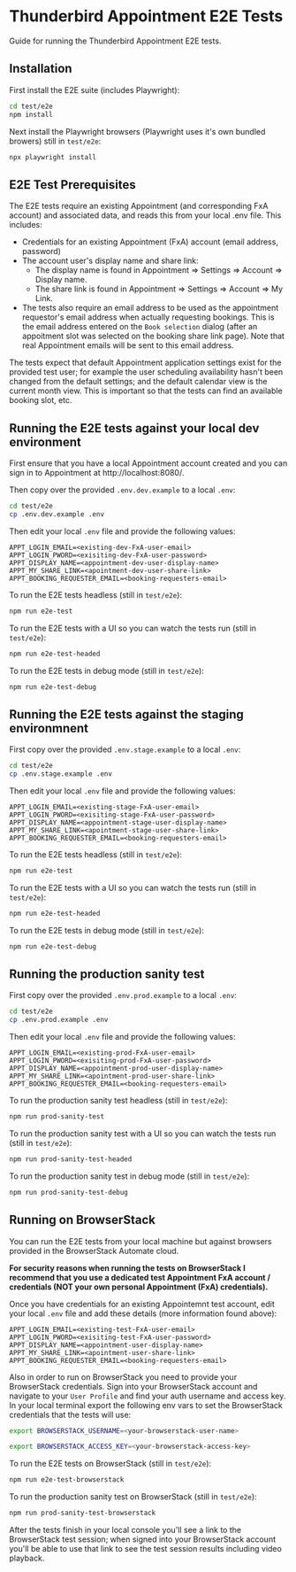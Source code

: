 # Thunderbird Appointment E2E Tests

Guide for running the Thunderbird Appointment E2E tests.

## Installation

First install the E2E suite (includes Playwright):

```bash
cd test/e2e
npm install
```

Next install the Playwright browsers (Playwright uses it's own bundled browers) still in `test/e2e`:

```bash
npx playwright install
```

## E2E Test Prerequisites
The E2E tests require an existing Appointment (and corresponding FxA account) and associated data, and reads this from your local .env file. This includes:
- Credentials for an existing Appointment (FxA) account (email address, password)
- The account user's display name and share link:
    - The display name is found in Appointment => Settings => Account => Display name.
    - The share link is found in Appointment => Settings => Account => My Link.
- The tests also require an email address to be used as the appointment requestor's email address when actually requesting bookings. This is the email address entered on the `Book selection` dialog (after an appoitment slot was selected on the booking share link page). Note that real Appointment emails will be sent to this email address.

The tests expect that default Appointment application settings exist for the provided test user; for example the user scheduling availability hasn't been changed from the default settings; and the default calendar view is the current month view. This is important so that the tests can find an available booking slot, etc.

## Running the E2E tests against your local dev environment

First ensure that you have a local Appointment account created and you can sign in to Appointment at http://localhost:8080/.

Then copy over the provided `.env.dev.example` to a local `.env`:

```bash
cd test/e2e
cp .env.dev.example .env
```

Then edit your local `.env` file and provide the following values:
```dotenv
APPT_LOGIN_EMAIL=<existing-dev-FxA-user-email>
APPT_LOGIN_PWORD=<exisiting-dev-FxA-user-password>
APPT_DISPLAY_NAME=<appointment-dev-user-display-name>
APPT_MY_SHARE_LINK=<apointment-dev-user-share-link>
APPT_BOOKING_REQUESTER_EMAIL=<booking-requesters-email>
```

To run the E2E tests headless (still in `test/e2e`):

```bash
npm run e2e-test
```

To run the E2E tests with a UI so you can watch the tests run (still in `test/e2e`):

```bash
npm run e2e-test-headed
```

To run the E2E tests in debug mode (still in `test/e2e`):

```bash
npm run e2e-test-debug
```

## Running the E2E tests against the staging environmnent

First copy over the provided `.env.stage.example` to a local `.env`:

```bash
cd test/e2e
cp .env.stage.example .env
```

Then edit your local `.env` file and provide the following values:
```dotenv
APPT_LOGIN_EMAIL=<existing-stage-FxA-user-email>
APPT_LOGIN_PWORD=<exisiting-stage-FxA-user-password>
APPT_DISPLAY_NAME=<appointment-stage-user-display-name>
APPT_MY_SHARE_LINK=<apointment-stage-user-share-link>
APPT_BOOKING_REQUESTER_EMAIL=<booking-requesters-email>
```

To run the E2E tests headless (still in `test/e2e`):

```bash
npm run e2e-test
```

To run the E2E tests with a UI so you can watch the tests run (still in `test/e2e`):

```bash
npm run e2e-test-headed
```

To run the E2E tests in debug mode (still in `test/e2e`):

```bash
npm run e2e-test-debug
```

## Running the production sanity test

First copy over the provided `.env.prod.example` to a local `.env`:

```bash
cd test/e2e
cp .env.prod.example .env
```

Then edit your local `.env` file and provide the following values:
```dotenv
APPT_LOGIN_EMAIL=<existing-prod-FxA-user-email>
APPT_LOGIN_PWORD=<exisiting-prod-FxA-user-password>
APPT_DISPLAY_NAME=<appointment-prod-user-display-name>
APPT_MY_SHARE_LINK=<apointment-prod-user-share-link>
APPT_BOOKING_REQUESTER_EMAIL=<booking-requesters-email>
```

To run the production sanity test headless (still in `test/e2e`):

```bash
npm run prod-sanity-test
```

To run the production sanity test with a UI so you can watch the tests run (still in `test/e2e`):

```bash
npm run prod-sanity-test-headed
```

To run the production sanity test in debug mode (still in `test/e2e`):

```bash
npm run prod-sanity-test-debug
```

## Running on BrowserStack

You can run the E2E tests from your local machine but against browsers provided in the BrowserStack Automate cloud.

<b>For security reasons when running the tests on BrowserStack I recommend that you use a dedicated test Appointment FxA account / credentials (NOT your own personal Appointment (FxA) credentials).</b>

Once you have credentials for an existing Appointemnt test account, edit your local `.env` file and add these details (more information found above):

```dotenv
APPT_LOGIN_EMAIL=<existing-test-FxA-user-email>
APPT_LOGIN_PWORD=<exisiting-test-FxA-user-password>
APPT_DISPLAY_NAME=<appointment-user-display-name>
APPT_MY_SHARE_LINK=<apointment-user-share-link>
APPT_BOOKING_REQUESTER_EMAIL=<booking-requesters-email>
```

Also in order to run on BrowserStack you need to provide your BrowserStack credentials. Sign into your BrowserStack account and navigate to your `User Profile` and find your auth username and access key. In your local terminal export the following env vars to set the BrowserStack credentials that the tests will use:

```bash
export BROWSERSTACK_USERNAME=<your-browserstack-user-name>
```

```bash
export BROWSERSTACK_ACCESS_KEY=<your-browserstack-access-key>
```

To run the E2E tests on BrowserStack (still in `test/e2e`):

```bash
npm run e2e-test-browserstack
```

To run the production sanity test on BrowserStack (still in `test/e2e`):

```bash
npm run prod-sanity-test-browserstack
```

After the tests finish in your local console you'll see a link to the BrowserStack test session; when signed into your BrowserStack account you'll be able to use that link to see the test session results including video playback.
